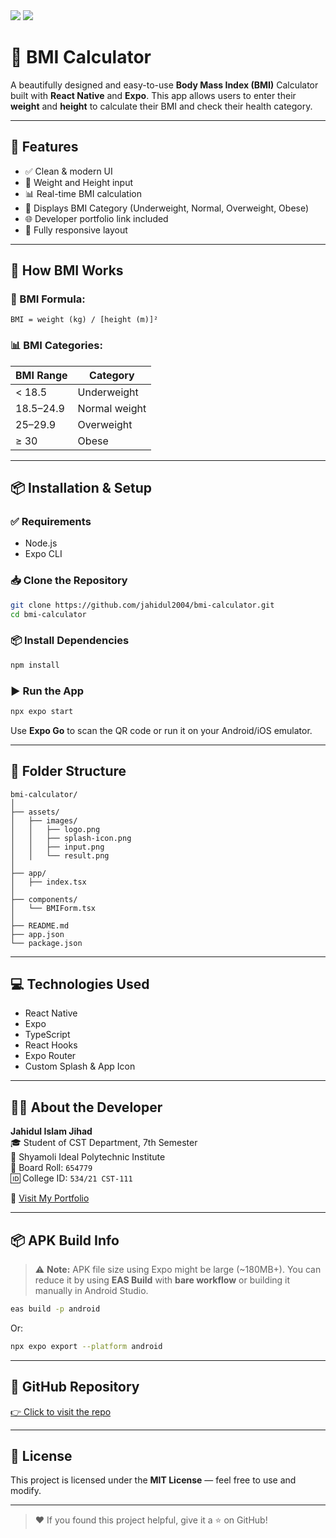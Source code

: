 <image src="https://i.ibb.co/LzHrHgKN/bmiSS1.jpg">
<image src="https://i.ibb.co/Wv4cpMWH/bmiSS2.jpg">

# 🧮 BMI Calculator

A beautifully designed and easy-to-use **Body Mass Index (BMI)** Calculator built with **React Native** and **Expo**. This app allows users to enter their **weight** and **height** to calculate their BMI and check their health category.

---

## 📱 Features

-   ✅ Clean & modern UI
-   📏 Weight and Height input
-   📊 Real-time BMI calculation
-   🧠 Displays BMI Category (Underweight, Normal, Overweight, Obese)
-   🌐 Developer portfolio link included
-   📱 Fully responsive layout

---

## 🧮 How BMI Works

### 📐 BMI Formula:

```
BMI = weight (kg) / [height (m)]²
```

### 📊 BMI Categories:

| BMI Range | Category      |
| --------- | ------------- |
| < 18.5    | Underweight   |
| 18.5–24.9 | Normal weight |
| 25–29.9   | Overweight    |
| ≥ 30      | Obese         |

---

## 📦 Installation & Setup

### ✅ Requirements

-   Node.js
-   Expo CLI

### 📥 Clone the Repository

```bash
git clone https://github.com/jahidul2004/bmi-calculator.git
cd bmi-calculator
```

### 📦 Install Dependencies

```bash
npm install
```

### ▶️ Run the App

```bash
npx expo start
```

Use **Expo Go** to scan the QR code or run it on your Android/iOS emulator.

---

## 📂 Folder Structure

```
bmi-calculator/
│
├── assets/
│   ├── images/
│   │   ├── logo.png
│   │   ├── splash-icon.png
│   │   ├── input.png
│   │   └── result.png
│
├── app/
│   ├── index.tsx
│
├── components/
│   └── BMIForm.tsx
│
├── README.md
├── app.json
└── package.json
```

---

## 💻 Technologies Used

-   React Native
-   Expo
-   TypeScript
-   React Hooks
-   Expo Router
-   Custom Splash & App Icon

---

## 🧑‍💻 About the Developer

**Jahidul Islam Jihad**  
🎓 Student of CST Department, 7th Semester  
🏫 Shyamoli Ideal Polytechnic Institute  
🧾 Board Roll: `654779`  
🆔 College ID: `534/21 CST-111`

🔗 [Visit My Portfolio](https://your-portfolio-link.com)

---

## 📦 APK Build Info

> ⚠️ **Note:** APK file size using Expo might be large (~180MB+). You can reduce it by using **EAS Build** with **bare workflow** or building it manually in Android Studio.

```bash
eas build -p android
```

Or:

```bash
npx expo export --platform android
```

---

## 🔗 GitHub Repository

[👉 Click to visit the repo](https://github.com/jahidul2004/bmi-calculator)

---

## 📄 License

This project is licensed under the **MIT License** — feel free to use and modify.

---

> ❤️ If you found this project helpful, give it a ⭐ on GitHub!
